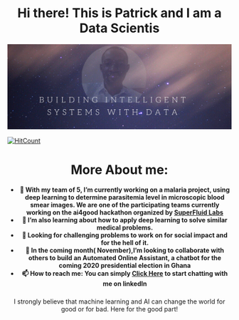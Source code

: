 <div align="center">

<h1>Hi there! This is Patrick and I am a Data Scientis</h1>

</div>

 

![alt text](self.png)


[![HitCount](http://hits.dwyl.com/PatrickAttankurugu/PatrickAttankurugu.svg)](http://hits.dwyl.com/PatrickAttankurugu/PatrickAttankurugu)

<div align="center">

<h1>More About me:</h1>

</div>

<div align="center">

<h4>

- 🔭 With my team of 5, I’m currently working on a malaria project, using deep learning to determine parasitemia level in microscopic blood smear images. We are one of the participating teams currently working on the ai4good hackathon organized by [SuperFluid Labs](https://superfluid.io/ai-commons/)
- 🌱 I’m also learning about how to apply deep learning to solve similar medical problems.
- 🌋 Looking for challenging problems to work on for social impact and for the hell of it.
- 👯 In the coming month( November),I’m looking to collaborate with others to build an Automated Online Assistant, a chatbot for the coming 2020 presidential election in Ghana
- 📫 How to reach me: You can simply [Click Here](https://www.linkedin.com/in/patrickattankurugu1/) to start chatting with me on linkedIn
</h4>

###

I strongly believe that machine learning and AI can change the world for good or for bad. Here for the good part!

